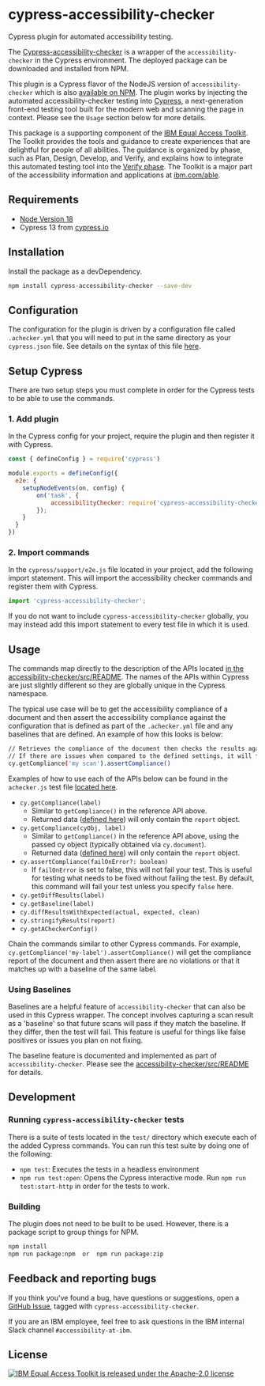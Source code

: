 # cypress-accessibility-checker

Cypress plugin for automated accessibility testing.

The [Cypress-accessibility-checker](https://www.npmjs.com/package/cypress-accessibility-checker) is a wrapper of the `accessibility-checker` in the Cypress environment.
The deployed package can be downloaded and installed from NPM.

This plugin is a Cypress flavor of the NodeJS version of `accessibility-checker` which is also [available on NPM](https://www.npmjs.com/package/accessibility-checker).
The plugin works by injecting the automated accessibility-checker testing into [Cypress](https://docs.cypress.io/guides/overview/why-cypress), a next-generation front-end testing tool built for the modern web and scanning the page in context. 
Please see the `Usage` section below for more details.

This package is a supporting component of the [IBM Equal Access Toolkit](https://ibm.com/able/toolkit).
The Toolkit provides the tools and guidance to create experiences that are delightful for people of all abilities.
The guidance is organized by phase, such as Plan, Design, Develop, and Verify, and explains how to integrate this automated testing tool into the [Verify phase](https://www.ibm.com/able/toolkit/verify/overview).
The Toolkit is a major part of the accessibility information and applications at [ibm.com/able](https://ibm.com/able/).

## Requirements

* [Node Version 18](https://nodejs.org/en/download/)
* Cypress 13 from [cypress.io](https://www.cypress.io/)

## Installation

Install the package as a devDependency.

```bash
npm install cypress-accessibility-checker --save-dev
```

## Configuration

The configuration for the plugin is driven by a configuration file called `.achecker.yml` that you will need to put in the same directory as your `cypress.json` file. See details on the syntax of this file [here](https://github.com/IBMa/equal-access/blob/master/accessibility-checker/src/README.md#configuring-accessibility-checker).

## Setup Cypress

There are two setup steps you must complete in order for the Cypress tests to be able to use the commands.

### 1. Add plugin

In the Cypress config for your project, require the plugin and then register it with Cypress.

```js
const { defineConfig } = require('cypress')

module.exports = defineConfig({
  e2e: {
    setupNodeEvents(on, config) {
        on('task', {
            accessibilityChecker: require('cypress-accessibility-checker/plugin')
        });
    }
  }
})
```

### 2. Import commands

In the `cypress/support/e2e.js` file located in your project, add the following import statement. This will import the accessibility checker commands and register them with Cypress.

```js
import 'cypress-accessibility-checker';
```

If you do not want to include `cypress-accessibility-checker` globally, you may instead add this import statement to every test file in which it is used.

## Usage

The commands map directly to the description of the APIs located [in the accessibility-checker/src/README](https://github.com/IBMa/equal-access/blob/master/accessibility-checker/src/README.md). The names of the APIs within Cypress are just slightly different so they are globally unique in the Cypress namespace.

The typical use case will be to get the accessibility compliance of a document and then assert the accessibility compliance against the configuration that is defined as part of the `.achecker.yml` file and any baselines that are defined. An example of how this looks is below:

```bash
// Retrieves the compliance of the document then checks the results against the defined settings.
// If there are issues when compared to the defined settings, it will fail the Cypress test.
cy.getCompliance('my scan').assertCompliance()
```

Examples of how to use each of the APIs below can be found in the `achecker.js` test file [located here](https://github.com/IBMa/equal-access/blob/master/cypress-accessibility-checker/test/cypress/integration/achecker.js).

- `cy.getCompliance(label)`
  - Similar to `getCompliance()` in the reference API above.
  - Returned data ([defined here](https://www.npmjs.com/package/accessibility-checker#async-acheckergetcompliance-content--label--string)) will only contain the `report` object.
- `cy.getCompliance(cyObj, label)`
  - Similar to `getCompliance()` in the reference API above, using the passed cy object (typically obtained via `cy.document`).
  - Returned data ([defined here](https://www.npmjs.com/package/accessibility-checker#async-acheckergetcompliance-content--label--string)) will only contain the `report` object.
- `cy.assertCompliance(failOnError?: boolean)`
  - If `failOnError` is set to false, this will not fail your test. This is useful for testing what needs to be fixed without failing the test. By default, this command will fail your test unless you specify `false` here.
- `cy.getDiffResults(label)`
- `cy.getBaseline(label)`
- `cy.diffResultsWithExpected(actual, expected, clean)`
- `cy.stringifyResults(report)`
- `cy.getACheckerConfig()`

Chain the commands similar to other Cypress commands. For example, `cy.getCompliance('my-label').assertCompliance()` will get the compliance report of the document and then assert there are no violations or that it matches up with a baseline of the same label.

### Using Baselines

Baselines are a helpful feature of `accessibility-checker` that can also be used in this Cypress wrapper. The concept involves capturing a scan result as a 'baseline' so that future scans will pass if they match the baseline. If they differ, then the test will fail. This feature is useful for things like false positives or issues you plan on not fixing.

The baseline feature is documented and implemented as part of `accessibility-checker`. Please see the [accessibility-checker/src/README](src/README.md) for details.

## Development

### Running `cypress-accessibility-checker` tests

There is a suite of tests located in the `test/` directory which execute each of the added Cypress commands. You can run this test suite by doing one of the following:

* `npm test`: Executes the tests in a headless environment
* `npm run test:open`: Opens the Cypress interactive mode. Run `npm run test:start-http` in order for the tests to work.

### Building

The plugin does not need to be built to be used. However, there is a package script to group things for NPM.

```bash
npm install
npm run package:npm  or  npm run package:zip
```

## Feedback and reporting bugs

If you think you've found a bug, have questions or suggestions, open a [GitHub Issue](https://github.com/IBMa/equal-access/issues?q=is%3Aopen+is%3Aissue+label%3Acypress-accessibility-checker), tagged with `cypress-accessibility-checker`. 

If you are an IBM employee, feel free to ask questions in the IBM internal Slack channel `#accessibility-at-ibm`.

## License

[![IBM Equal Access Toolkit is released under the Apache-2.0 license](https://img.shields.io/badge/license-Apache--2.0-blue.svg)](./LICENSE)
